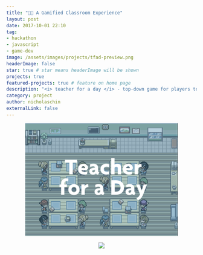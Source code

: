 ```yaml
---
title: "👩‍🏫 A Gamified Classroom Experience"
layout: post
date: 2017-10-01 22:10
tag: 
- hackathon
- javascript
- game-dev
image: /assets/images/projects/tfad-preview.png
headerImage: false
star: true # star means headerImage will be shown
projects: true
featured-projects: true # feature on home page
description: "<i> teacher for a day </i> - top-down game for players to experience a day-in-the-life of a high school teacher"
category: project
author: nicholaschin
externalLink: false
---
```


<p align="center">
    <img src="/assets/images/projects/tfad.png" width="80%" />
</p>

<p align="center">
    <a href="https://github.com/nicholaschinjie/teacher-for-a-day"> 
        <img src="https://img.shields.io/badge/github-teacherforaday-green.svg?style=for-the-badge&logo=github">
    </a>
</p>
